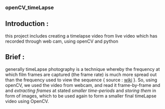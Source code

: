### openCV_timeLapse

## Introduction : 
this project includes creating a timelapse video from live video which has recorded through web cam,
using openCV and python

## Brief :
generally timeLapse photography is a technique whereby the frequency at which film frames are 
captured (the frame rate) is much more spread out than the frequency used to view the sequence { source : [wiki](https://en.wikipedia.org/wiki/Time-lapse_photography) }.
So, using openCV, we used the video from webcam, and read it frame-by-frame and and *extracting frames* at 
stated *smaller time-periods* and *storing them* in form of images, which to be used again to form a smaller final timeLapse video using OpenCV.
